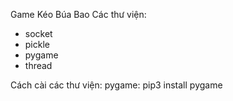 Game Kéo Búa Bao
Các thư viện:
  - socket
  - pickle
  - pygame
  - thread

Cách cài các thư viện:
pygame: pip3 install pygame


  
  
